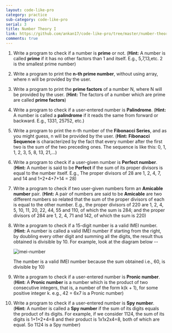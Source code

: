 ```yaml
---
layout: code-like-pro
category: practice
sub-category: code-like-pro
serial: 3
title: Number Theory I
link: https://github.com/ankan17/code-like-pro/tree/master/number-theory-I
comments: true
---
```


1. Write a program to check if a number is **prime** or not. (**Hint:** A number is called **prime** if it has no other factors than 1 and itself. E.g., 5,7,13,etc. 2 is the smallest prime number)
2. Write a program to print the **n-th prime number**, without using array, where n will be provided by the user.
3. Write a program to print the **prime factors** of a number N, where N will be provided by the user. (**Hint:** The factors of a number which are prime are called **prime factors**)
4. Write a program to check if a user-entered number is **Palindrome**. (**Hint:** A number is called a **palindrome** if it reads the same from forward or backward. E.g., 1331, 25752, etc.)
5. Write a program to print the n-th number of the **Fibonacci Series**, and as you might guess, n will be provided by the user. (**Hint:** **Fibonacci Sequence** is characterized by the fact that every number after the first two is the sum of the two preceding ones. The sequence is like this: 0, 1, 1, 2, 3, 5, 8, 13, 21,...)
6. Write a program to check if a user-given number is **Perfect number**. (**Hint:** A number is said to be **Perfect** if the sum of its proper divisors is equal to the number itself. E.g., The proper divisors of 28 are 1, 2, 4, 7, and 14 and 1+2+4+7+14 = 28)
7. Write a program to check if two user-given numbers form an **Amicable number** pair. (**Hint:** A pair of numbers are said to be **Amicable** are two different numbers so related that the sum of the proper divisors of each is equal to the other number. E.g., the proper divisors of 220 are 1, 2, 4, 5, 10, 11, 20, 22, 44, 55 and 110, of which the sum is 284; and the proper divisors of 284 are 1, 2, 4, 71 and 142, of which the sum is 220)
8. Write a program to check if a 15-digit number is a valid IMEI number. (**Hint:** A number is called a valid IMEI number if starting from the right, by doubling every other digit and summing all the digits, the result thus obtained is divisible by 10. For example, look at the diagram below --

    ![imei-number](https://i1.wp.com/www.guideforschool.com/wp-content/uploads/2014/02/imei-number-java.jpg?resize=618%2C195)

    The number is a valid IMEI number because the sum obtained i.e., 60, is divisible by 10)

9. Write a program to check if a user-entered number is **Pronic number**. (**Hint:** A **Pronic number** is a number which is the product of two consecutive integers, that is, a number of the form k(k + 1), for some positive integer k. e.g., 42 = 6x7 is a Pronic number)
10. Write a program to check if a user-entered number is **Spy number**. (**Hint:** A number is called a **Spy number** if the sum of its digits equals the product of its digits. For example, if we consider 1124, the sum of its digits is 1+1+2+4=8 and their product is 1x1x2x4=8, both of which are equal. So 1124 is a Spy number)
